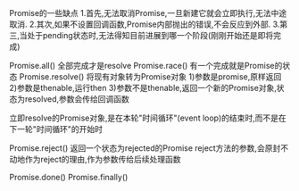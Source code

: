 Promise的一些缺点
1.首先,无法取消Promise,一旦新建它就会立即执行,无法中途取消.
2.其次,如果不设置回调函数,Promise内部抛出的错误,不会反应到外部.
3.第三,当处于pending状态时,无法得知目前进展到哪一个阶段(刚刚开始还是即将完成)

Promise.all() 全部完成才是resolve
Promise.race()  有一个完成就是Promise的状态
Promise.resolve()  将现有对象转为Promise对象 
1)参数是promise,原样返回  
2)参数是thenable,运行then
3)参数不是thenable,返回一个新的Promise对象,状态为resolved,参数会传给回调函数

立即resolve的Promise对象,是在本轮"时间循环"(event loop)的结束时,而不是在下一轮"时间循环"的开始时

Promise.reject()  返回一个状态为rejected的Promise
reject方法的参数,会原封不动地作为reject的理由,作为参数传给后续处理函数

Promise.done()
Promise.finally() 